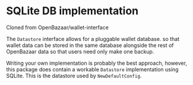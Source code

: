 SQLite DB implementation
========================

Cloned from OpenBazaar/wallet-interface

The `Datastore` interface allows for a pluggable wallet database.
so that wallet data can be stored in the same database alongside the rest of OpenBazaar data so that users need only make one backup.

Writing your own implementation is probably the best approach, however, this package does contain a workable `Datastore` implementation
using SQLite. This is the datastore used by `NewDefaultConfig`.
